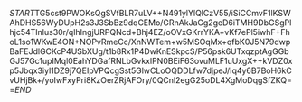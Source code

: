 $START$TG5cst9PWOKsQgSVfBLR7uLV++N491ylYlQlCzV55/iSiCCmvF1lKSWAhDHS56WyDUpH2s3J3SbBz9dqCEMo/GRnAkJaCg2geD6iTMH9DbGSgPlhjc54TInlus30r/qIhIngjURPQNcd+Bhj4EZ/oOVxGKrrYKA+vKf7ePl5iwhF+FhoL1so1WKwE4ON+NOPvRmeCc/XnNWTem+w5MSOqMx+qfbK0J5N79dwpBaFEJdlGCKcP4USbXUg/t1b8Rx1P4DwKnESkpcS/P56psk6UTxqzptAgGGbGJ57Gc1upIMql0EahYDGafRNLbGvkxlPN0BEiF63ovuMLF1uUxgX++kVDZ0xp5Jbqx3iyl1DZ9j7QEIpVPQcgSst5GlwCLoOQDDLfw7djpeJ/Iq4y6B7BoH6kCvUHjBk+/yoIwFxyPri8KzOerZRjAFOry/0QCnl2egG25oDL4XgMoDqgSfZKQ==$END$